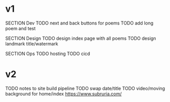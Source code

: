 # v1
SECTION Dev
TODO next and back buttons for poems
TODO add long poem and test


SECTION Design
TODO design index page with all poems
TODO design landmark title/watermark

SECTION Ops
TODO hosting
TODO cicd

# v2
TODO notes to site build pipeline
TODO swap date/title
TODO video/moving background for home/index https://www.subruria.com/

